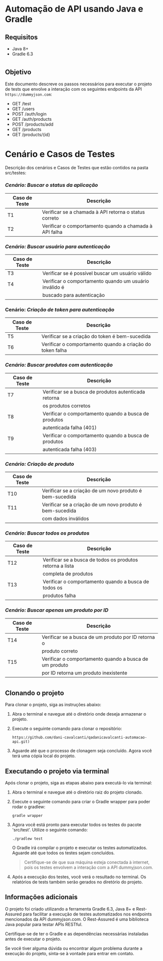 # Automação de API usando Java e Gradle
## Requisitos
* Java 8+
* Gradle 6.3
#

## Objetivo
Este documento descreve os passos necessários para executar o projeto de tests que envolve a interação com os seguintes endpoints da API ``https://dummyjson.com``:

- GET /test
- GET /users
- POST /auth/login
- GET /auth/products
- POST /products/add
- GET /products
- GET /products/{id}
#

# Cenário e Casos de Testes

Descrição dos cenários e Casos de Testes que estão contidos na pasta src/testes:

### *Cenário: Buscar o status da aplicação*
| Caso de Teste | Descrição                                               |
|---------------|---------------------------------------------------------|
| T1            | Verificar se a chamada à API retorna o status correto    |
| T2            | Verificar o comportamento quando a chamada à API falha   |

### *Cenário: Buscar usuário para autenticação*
| Caso de Teste | Descrição                                               |
|---------------|---------------------------------------------------------|
| T3            | Verificar se é possível buscar um usuário válido         |
| T4            | Verificar o comportamento quando um usuário inválido é   |
|               | buscado para autenticação                               |

### Cenário: *Criação de token para autenticação*
| Caso de Teste | Descrição                                               |
|---------------|---------------------------------------------------------|
| T5            | Verificar se a criação do token é bem-sucedida           |
| T6            | Verificar o comportamento quando a criação do token falha|

### *Cenário: Buscar produtos com autenticação*
| Caso de Teste | Descrição                                            |
|---------------|------------------------------------------------------|
| T7            | Verificar se a busca de produtos autenticada retorna |
|               | os produtos corretos                                 |
| T8            | Verificar o comportamento quando a busca de produtos |
|               | autenticada falha (401)                              |
| T9            | Verificar o comportamento quando a busca de produtos |
|               | autenticada falha (403)                              |

### *Cenário: Criação de produto*
| Caso de Teste | Descrição                                                |
|---------------|----------------------------------------------------------|
| T10           | Verificar se a criação de um novo produto é bem-sucedida |
| T11           | Verificar se a criação de um novo produto é bem-sucedida |
|               | com dados inválidos                                      |

### *Cenário: Buscar todos os produtos*
| Caso de Teste | Descrição                                               |
|---------------|---------------------------------------------------------|
| T12           | Verificar se a busca de todos os produtos retorna a lista|
|               | completa de produtos                                    |
| T13           | Verificar o comportamento quando a busca de todos os    |
|               | produtos falha                                          |

### *Cenário: Buscar apenas um produto por ID*
| Caso de Teste | Descrição                                               |
|---------------|---------------------------------------------------------|
| T14           | Verificar se a busca de um produto por ID retorna o     |
|               | produto correto                                         |
| T15           | Verificar o comportamento quando a busca de um produto  |
|               | por ID retorna um produto inexistente                   |


#
## Clonando o projeto

Para clonar o projeto, siga as instruções abaixo:

1. Abra o terminal e navegue até o diretório onde deseja armazenar o projeto.
2. Execute o seguinte comando para clonar o repositório:

   ```shell
   https://github.com/dani-cavalcanti/qadanicavalcanti-automacao-api.git)
   ```

4. Aguarde até que o processo de clonagem seja concluído. Agora você terá uma cópia local do projeto.

## Executando o projeto via terminal

Após clonar o projeto, siga as etapas abaixo para executá-lo via terminal:

1. Abra o terminal e navegue até o diretório raiz do projeto clonado.

2. Execute o seguinte comando para criar o Gradle wrapper para poder rodar o gradlew:

   ```shell
   gradle wrapper
   ```

3. Agora você está pronto para executar todos os testes do pacote 'src/test'. Utilize o seguinte comando:

   ```shell
   ./gradlew test
   ```

   O Gradle irá compilar o projeto e executar os testes automatizados. Aguarde até que todos os testes sejam concluídos.

   > Certifique-se de que sua máquina esteja conectada à internet, pois os testes envolvem a interação com a API dummyjson.com.

4. Após a execução dos testes, você verá o resultado no terminal. Os relatórios de tests também serão gerados no diretório do projeto.

## Informações adicionais

O projeto foi criado utilizando a ferramenta Gradle 6.3, Java 8+ e Rest-Assured para facilitar a execução de testes automatizados nos endpoints mencionados da API dummyjson.com. O Rest-Assured é uma biblioteca Java popular para testar APIs RESTful.

Certifique-se de ter o Gradle e as dependências necessárias instaladas antes de executar o projeto.

Se você tiver alguma dúvida ou encontrar algum problema durante a execução do projeto, sinta-se à vontade para entrar em contato.
